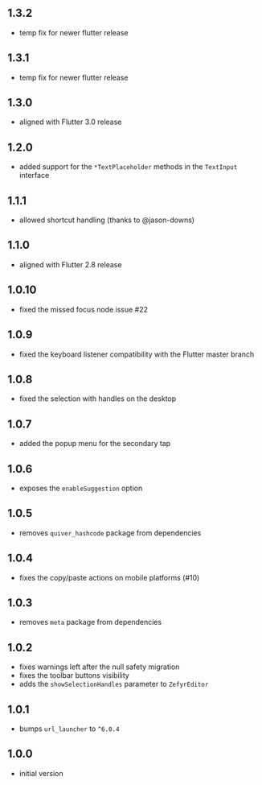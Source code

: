 ## 1.3.2

* temp fix for newer flutter release

## 1.3.1

* temp fix for newer flutter release

## 1.3.0

* aligned with Flutter 3.0 release

## 1.2.0

* added support for the `*TextPlaceholder` methods in the `TextInput` interface

## 1.1.1

* allowed shortcut handling (thanks to @jason-downs)

## 1.1.0

* aligned with Flutter 2.8 release

## 1.0.10

* fixed the missed focus node issue #22

## 1.0.9

* fixed the keyboard listener compatibility with the Flutter master branch

## 1.0.8

* fixed the selection with handles on the desktop

## 1.0.7

* added the popup menu for the secondary tap

## 1.0.6

* exposes the `enableSuggestion` option

## 1.0.5

* removes `quiver_hashcode` package from dependencies

## 1.0.4

* fixes the copy/paste actions on mobile platforms (#10)

## 1.0.3

* removes `meta` package from dependencies

## 1.0.2

* fixes warnings left after the null safety migration
* fixes the toolbar buttons visibility
* adds the `showSelectionHandles` parameter to `ZefyrEditor`

## 1.0.1

* bumps `url_launcher` to `^6.0.4`

## 1.0.0

* initial version